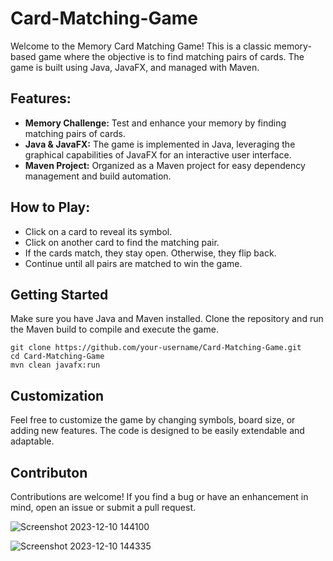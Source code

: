 # Card-Matching-Game
Welcome to the Memory Card Matching Game! This is a classic memory-based game where the objective is to find matching pairs of cards. The game is built using Java, JavaFX, and managed with Maven.



## Features:

+ **Memory Challenge:**  Test and enhance your memory by finding matching pairs of cards.
+ **Java & JavaFX:**  The game is implemented in Java, leveraging the graphical capabilities of JavaFX for an interactive user interface.
+ **Maven Project:**  Organized as a Maven project for easy dependency management and build automation.



## How to Play:

+ Click on a card to reveal its symbol.
+ Click on another card to find the matching pair.
+ If the cards match, they stay open. Otherwise, they flip back.
+ Continue until all pairs are matched to win the game.



## Getting Started

Make sure you have Java and Maven installed. Clone the repository and run the Maven build to compile and execute the game.

```
git clone https://github.com/your-username/Card-Matching-Game.git
cd Card-Matching-Game
mvn clean javafx:run
```

## Customization

Feel free to customize the game by changing symbols, board size, or adding new features. The code is designed to be easily extendable and adaptable.


## Contributon

Contributions are welcome! If you find a bug or have an enhancement in mind, open an issue or submit a pull request.



![Screenshot 2023-12-10 144100](https://github.com/rrtk857/Card-Matching-Game/assets/129523259/6f1d961b-d7ba-4e2f-98af-ccff6d2ea0fc)




![Screenshot 2023-12-10 144335](https://github.com/rrtk857/Card-Matching-Game/assets/129523259/aebb0005-d7fe-4192-895e-8501b96eac2a)


